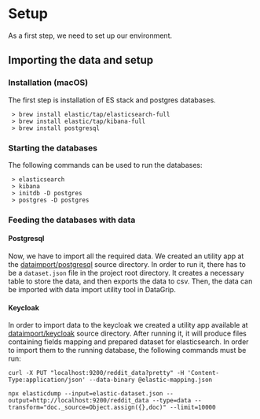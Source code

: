 # Setup
As a first step, we need to set up our environment.

## Importing the data and setup
### Installation (macOS)
The first step is installation of ES stack and postgres databases.
```
 > brew install elastic/tap/elasticsearch-full
 > brew install elastic/tap/kibana-full
 > brew install postgresql 
```

### Starting the databases
The following commands can be used to run the databases:
```
 > elasticsearch
 > kibana
 > initdb -D postgres
 > postgres -D postgres
```

### Feeding the databases with data
#### Postgresql
Now, we have to import all the required data. We created an utility app at the [dataimport/postgresql](../source/data_import/postgresql) source directory. In order to run it, there has to be a `dataset.json` file in the project root directory. It creates a necessary table to store the data, and then exports the data to csv. Then, the data can be imported with data import utility tool in DataGrip. 


#### Keycloak 
In order to import data to the keycloak we created a utility app available at [dataimport/keycloak](../source/data_import/keycloak) source directory. After running it, it will produce files containing fields mapping and prepared dataset for elasticsearch. In order to import them to the running database, the following commands must be run:
```
curl -X PUT "localhost:9200/reddit_data?pretty" -H 'Content-Type:application/json' --data-binary @elastic-mapping.json

npx elasticdump --input=elastic-dataset.json --output=http://localhost:9200/reddit_data --type=data --transform="doc._source=Object.assign({},doc)" --limit=10000
```



